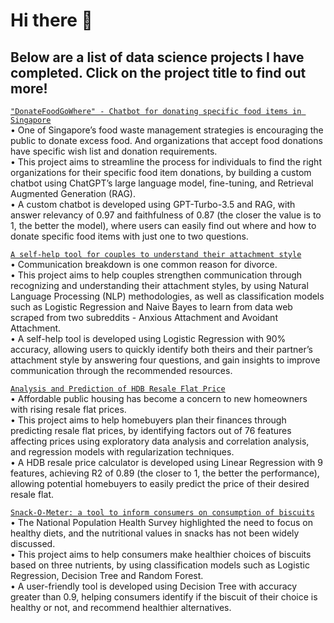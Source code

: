 # Hi there 👋

## Below are a list of data science projects I have completed. Click on the project title to find out more! 

[`"DonateFoodGoWhere" - Chatbot for donating specific food items in Singapore`](https://github.com/tmq077/GA_Capstone_Project)
<br>•	One of Singapore’s food waste management strategies is encouraging the public to donate excess food. And organizations that accept food donations have specific wish list and donation requirements.
<br>•	This project aims to streamline the process for individuals to find the right organizations for their specific food item donations, by building a custom chatbot using ChatGPT’s large language model, fine-tuning, and Retrieval Augmented Generation (RAG).
<br>•	A custom chatbot is developed using GPT-Turbo-3.5 and RAG, with answer relevancy of 0.97 and faithfulness of 0.87 (the closer the value is to 1, the better the model), where users can easily find out where and how to donate specific food items with just one to two questions.

[`A self-help tool for couples to understand their attachment style`](https://github.com/tmq077/GA_Project_3)
<br>•	Communication breakdown is one common reason for divorce. 
<br>•	This project aims to help couples strengthen communication through recognizing and understanding their attachment styles, by using Natural Language Processing (NLP) methodologies, as well as classification models such as Logistic Regression and Naive Bayes to learn from data web scraped from two subreddits - Anxious Attachment and Avoidant Attachment.
<br>•	A self-help tool is developed using Logistic Regression with 90% accuracy, allowing users to quickly identify both theirs and their partner’s attachment style by answering four questions, and gain insights to improve communication through the recommended resources.

[`Analysis and Prediction of HDB Resale Flat Price`](https://github.com/tmq077/GA_Project_2)
<br>•	Affordable public housing has become a concern to new homeowners with rising resale flat prices. 
<br>•	This project aims to help homebuyers plan their finances through predicting resale flat prices, by identifying factors out of 76 features affecting prices using exploratory data analysis and correlation analysis, and regression models with regularization techniques. 
<br>•	A HDB resale price calculator is developed using Linear Regression with 9 features, achieving R2 of 0.89 (the closer to 1, the better the performance), allowing potential homebuyers to easily predict the price of their desired resale flat. 

[`Snack-O-Meter: a tool to inform consumers on consumption of biscuits`](https://github.com/tmq077/GA_Project_4)
<br>•	The National Population Health Survey highlighted the need to focus on healthy diets, and the nutritional values in snacks has not been widely discussed.
<br>•	This project aims to help consumers make healthier choices of biscuits based on three nutrients, by using classification models such as Logistic Regression, Decision Tree and Random Forest.
<br>•	A user-friendly tool is developed using Decision Tree with accuracy greater than 0.9, helping consumers identify if the biscuit of their choice is healthy or not, and recommend healthier alternatives.
